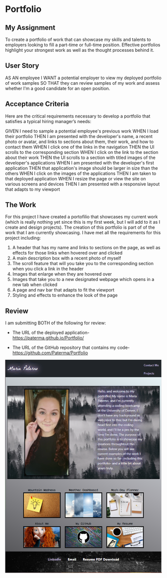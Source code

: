 # Portfolio

## My Assignment

To create a portfolio of work that can showcase my skills and talents to employers looking to fill a part-time or full-time position. Effective portfolios highlight your strongest work as well as the thought processes behind it. 


## User Story

AS AN employee
I WANT a potential employer to view my deployed portfolio of work samples
SO THAT they can review samples of my work and assess whether I'm a good candidate for an open position.


## Acceptance Criteria

Here are the critical requirements necessary to develop a portfolio that satisfies a typical hiring manager’s needs:

GIVEN I need to sample a potential employee's previous work
WHEN I load their portfolio
THEN I am presented with the developer's name, a recent photo or avatar, and links to sections about them, their work, and how to contact them
WHEN I click one of the links in the navigation
THEN the UI scrolls to the corresponding section
WHEN I click on the link to the section about their work
THEN the UI scrolls to a section with titled images of the developer's applications
WHEN I am presented with the developer's first application
THEN that application's image should be larger in size than the others
WHEN I click on the images of the applications
THEN I am taken to that deployed application
WHEN I resize the page or view the site on various screens and devices
THEN I am presented with a responsive layout that adapts to my viewport


## The Work

For this project I have created a portofilio that showcases my current work (which is really nothing yet since this is my first week, but I will add to it as I create and design projects). The creation of this portfolio is part of of the work that I am currently showcasing. 
I have met all the requirements for this project including:
1) A header that has my name and links to sections on the page, as well as effects for those links when hovered over and clicked
2) A main description box with a recent photo of myself
3) The scroll feature that will you take you to the corresponding section when you click a link in the header
4) Images that enlarge when they are hovered over
5) Images that take you to a new designated webpage which opens in a new tab when clicked
6) A page and nav bar that adapts to fit the viewport
7) Styling and effects to enhance the look of the page

## Review

I am submitting BOTH of the following for review:

* The URL of the deployed application- https://paterma.github.io/Portfolio/

* The URL of the GitHub repository that contains my code- https://github.com/Paterma/Portfolio

![Portfolio Screenshot](/Assets/Portfolio-screenshot.PNG)
